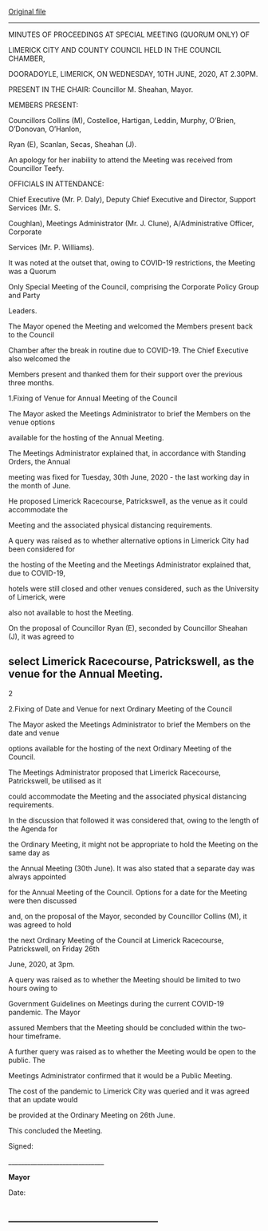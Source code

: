 [Original file](https://www.limerick.ie/sites/default/files/media/documents/2020-06/01-d-minutes-special-meeting-10.06.2020.pdf)

---
MINUTES OF PROCEEDINGS AT SPECIAL MEETING (QUORUM ONLY) OF

LIMERICK CITY AND COUNTY COUNCIL HELD IN THE COUNCIL CHAMBER,

DOORADOYLE, LIMERICK, ON WEDNESDAY, 10TH JUNE, 2020, AT 2.30PM.

PRESENT IN THE CHAIR: Councillor M. Sheahan, Mayor.

MEMBERS PRESENT:

Councillors Collins (M), Costelloe, Hartigan, Leddin, Murphy, O’Brien, O’Donovan, O’Hanlon,

Ryan (E), Scanlan, Secas, Sheahan (J).

An apology for her inability to attend the Meeting was received from Councillor Teefy.

OFFICIALS IN ATTENDANCE:

Chief Executive (Mr. P. Daly), Deputy Chief Executive and Director, Support Services (Mr. S.

Coughlan), Meetings Administrator (Mr. J. Clune), A/Administrative Officer, Corporate

Services (Mr. P. Williams).

It was noted at the outset that, owing to COVID-19 restrictions, the Meeting was a Quorum

Only Special Meeting of the Council, comprising the Corporate Policy Group and Party

Leaders.

The Mayor opened the Meeting and welcomed the Members present back to the Council

Chamber after the break in routine due to COVID-19. The Chief Executive also welcomed the

Members present and thanked them for their support over the previous three months.

1.Fixing of Venue for Annual Meeting of the Council

The Mayor asked the Meetings Administrator to brief the Members on the venue options

available for the hosting of the Annual Meeting.

The Meetings Administrator explained that, in accordance with Standing Orders, the Annual

meeting was fixed for Tuesday, 30th June, 2020 - the last working day in the month of June.

He proposed Limerick Racecourse, Patrickswell, as the venue as it could accommodate the

Meeting and the associated physical distancing requirements.

A query was raised as to whether alternative options in Limerick City had been considered for

the hosting of the Meeting and the Meetings Administrator explained that, due to COVID-19,

hotels were still closed and other venues considered, such as the University of Limerick, were

also not available to host the Meeting.

On the proposal of Councillor Ryan (E), seconded by Councillor Sheahan (J), it was agreed to

select Limerick Racecourse, Patrickswell, as the venue for the Annual Meeting.
---
2

2.Fixing of Date and Venue for next Ordinary Meeting of the Council

The Mayor asked the Meetings Administrator to brief the Members on the date and venue

options available for the hosting of the next Ordinary Meeting of the Council.

The Meetings Administrator proposed that Limerick Racecourse, Patrickswell, be utilised as it

could accommodate the Meeting and the associated physical distancing requirements.

In the discussion that followed it was considered that, owing to the length of the Agenda for

the Ordinary Meeting, it might not be appropriate to hold the Meeting on the same day as

the Annual Meeting (30th June). It was also stated that a separate day was always appointed

for the Annual Meeting of the Council. Options for a date for the Meeting were then discussed

and, on the proposal of the Mayor, seconded by Councillor Collins (M), it was agreed to hold

the next Ordinary Meeting of the Council at Limerick Racecourse, Patrickswell, on Friday 26th

June, 2020, at 3pm.

A query was raised as to whether the Meeting should be limited to two hours owing to

Government Guidelines on Meetings during the current COVID-19 pandemic. The Mayor

assured Members that the Meeting should be concluded within the two-hour timeframe.

A further query was raised as to whether the Meeting would be open to the public. The

Meetings Administrator confirmed that it would be a Public Meeting.

The cost of the pandemic to Limerick City was queried and it was agreed that an update would

be provided at the Ordinary Meeting on 26th June.

This concluded the Meeting.

Signed:

\_\_\_\_\_\_\_\_\_\_\_\_\_\_\_\_\_\_\_\_\_\_\_\_\_\_\_\_\_\_

**Mayor**

Date:

\_\_\_\_\_\_\_\_\_\_\_\_\_\_\_\_\_\_\_\_\_\_\_\_\_\_\_\_\_\_
---

